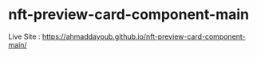 # nft-preview-card-component-main
 Live Site : https://ahmaddayoub.github.io/nft-preview-card-component-main/
